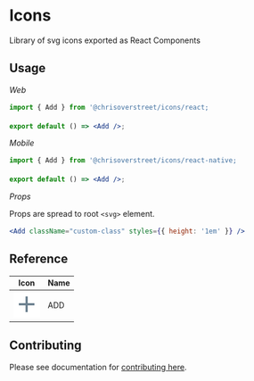 
# Icons

Library of svg icons exported as React Components

## Usage

*Web*

```jsx
import { Add } from '@chrisoverstreet/icons/react;

export default () => <Add />;
```

*Mobile*

```jsx
import { Add } from '@chrisoverstreet/icons/react-native;

export default () => <Add />;
```

*Props*

Props are spread to root `<svg>` element.

```jsx
<Add className="custom-class" styles={{ height: '1em' }} />
```

## Reference

| Icon | Name |
| :-: | - |
| ![Add.svg](https://raw.githubusercontent.com/chrisoverstreet/icons/master/src/Add.svg) | ADD || ![Alert.svg](https://raw.githubusercontent.com/chrisoverstreet/icons/master/src/Alert.svg) | ALERT || ![Appliances.svg](https://raw.githubusercontent.com/chrisoverstreet/icons/master/src/Appliances.svg) | APPLIANCES || ![ArrowLeft.svg](https://raw.githubusercontent.com/chrisoverstreet/icons/master/src/ArrowLeft.svg) | ARROWLEFT || ![ArrowRight.svg](https://raw.githubusercontent.com/chrisoverstreet/icons/master/src/ArrowRight.svg) | ARROWRIGHT || ![Assembly.svg](https://raw.githubusercontent.com/chrisoverstreet/icons/master/src/Assembly.svg) | ASSEMBLY || ![Attach.svg](https://raw.githubusercontent.com/chrisoverstreet/icons/master/src/Attach.svg) | ATTACH || ![Background.svg](https://raw.githubusercontent.com/chrisoverstreet/icons/master/src/Background.svg) | BACKGROUND || ![Camera.svg](https://raw.githubusercontent.com/chrisoverstreet/icons/master/src/Camera.svg) | CAMERA || ![CarrotDown.svg](https://raw.githubusercontent.com/chrisoverstreet/icons/master/src/CarrotDown.svg) | CARROTDOWN || ![CarrotLeft.svg](https://raw.githubusercontent.com/chrisoverstreet/icons/master/src/CarrotLeft.svg) | CARROTLEFT || ![CarrotRight.svg](https://raw.githubusercontent.com/chrisoverstreet/icons/master/src/CarrotRight.svg) | CARROTRIGHT || ![CarrotUp.svg](https://raw.githubusercontent.com/chrisoverstreet/icons/master/src/CarrotUp.svg) | CARROTUP || ![Check.svg](https://raw.githubusercontent.com/chrisoverstreet/icons/master/src/Check.svg) | CHECK || ![CheckboxEmpty.svg](https://raw.githubusercontent.com/chrisoverstreet/icons/master/src/CheckboxEmpty.svg) | CHECKBOXEMPTY || ![CheckboxHover.svg](https://raw.githubusercontent.com/chrisoverstreet/icons/master/src/CheckboxHover.svg) | CHECKBOXHOVER || ![CheckboxIndeterminate.svg](https://raw.githubusercontent.com/chrisoverstreet/icons/master/src/CheckboxIndeterminate.svg) | CHECKBOXINDETERMINATE || ![CheckboxSelected.svg](https://raw.githubusercontent.com/chrisoverstreet/icons/master/src/CheckboxSelected.svg) | CHECKBOXSELECTED || ![Clock.svg](https://raw.githubusercontent.com/chrisoverstreet/icons/master/src/Clock.svg) | CLOCK || ![Close.svg](https://raw.githubusercontent.com/chrisoverstreet/icons/master/src/Close.svg) | CLOSE || ![Completed.svg](https://raw.githubusercontent.com/chrisoverstreet/icons/master/src/Completed.svg) | COMPLETED || ![CreditCard.svg](https://raw.githubusercontent.com/chrisoverstreet/icons/master/src/CreditCard.svg) | CREDITCARD || ![Date.svg](https://raw.githubusercontent.com/chrisoverstreet/icons/master/src/Date.svg) | DATE || ![DateRange.svg](https://raw.githubusercontent.com/chrisoverstreet/icons/master/src/DateRange.svg) | DATERANGE || ![Delete.svg](https://raw.githubusercontent.com/chrisoverstreet/icons/master/src/Delete.svg) | DELETE || ![DeleteX.svg](https://raw.githubusercontent.com/chrisoverstreet/icons/master/src/DeleteX.svg) | DELETEX || ![Download.svg](https://raw.githubusercontent.com/chrisoverstreet/icons/master/src/Download.svg) | DOWNLOAD || ![Edit.svg](https://raw.githubusercontent.com/chrisoverstreet/icons/master/src/Edit.svg) | EDIT || ![Electric.svg](https://raw.githubusercontent.com/chrisoverstreet/icons/master/src/Electric.svg) | ELECTRIC || ![Email.svg](https://raw.githubusercontent.com/chrisoverstreet/icons/master/src/Email.svg) | EMAIL || ![Enroute.svg](https://raw.githubusercontent.com/chrisoverstreet/icons/master/src/Enroute.svg) | ENROUTE || ![Exterior.svg](https://raw.githubusercontent.com/chrisoverstreet/icons/master/src/Exterior.svg) | EXTERIOR || ![EyeHide.svg](https://raw.githubusercontent.com/chrisoverstreet/icons/master/src/EyeHide.svg) | EYEHIDE || ![EyeShow.svg](https://raw.githubusercontent.com/chrisoverstreet/icons/master/src/EyeShow.svg) | EYESHOW || ![Favorite.svg](https://raw.githubusercontent.com/chrisoverstreet/icons/master/src/Favorite.svg) | FAVORITE || ![Fencing.svg](https://raw.githubusercontent.com/chrisoverstreet/icons/master/src/Fencing.svg) | FENCING || ![Filter.svg](https://raw.githubusercontent.com/chrisoverstreet/icons/master/src/Filter.svg) | FILTER || ![Flag.svg](https://raw.githubusercontent.com/chrisoverstreet/icons/master/src/Flag.svg) | FLAG || ![Flooring.svg](https://raw.githubusercontent.com/chrisoverstreet/icons/master/src/Flooring.svg) | FLOORING || ![Folder.svg](https://raw.githubusercontent.com/chrisoverstreet/icons/master/src/Folder.svg) | FOLDER || ![Fullscreen.svg](https://raw.githubusercontent.com/chrisoverstreet/icons/master/src/Fullscreen.svg) | FULLSCREEN || ![GarageDoor.svg](https://raw.githubusercontent.com/chrisoverstreet/icons/master/src/GarageDoor.svg) | GARAGEDOOR || ![General.svg](https://raw.githubusercontent.com/chrisoverstreet/icons/master/src/General.svg) | GENERAL || ![Hauling.svg](https://raw.githubusercontent.com/chrisoverstreet/icons/master/src/Hauling.svg) | HAULING || ![History.svg](https://raw.githubusercontent.com/chrisoverstreet/icons/master/src/History.svg) | HISTORY || ![Hvac.svg](https://raw.githubusercontent.com/chrisoverstreet/icons/master/src/Hvac.svg) | HVAC || ![Import.svg](https://raw.githubusercontent.com/chrisoverstreet/icons/master/src/Import.svg) | IMPORT || ![InProgress.svg](https://raw.githubusercontent.com/chrisoverstreet/icons/master/src/InProgress.svg) | INPROGRESS || ![Info.svg](https://raw.githubusercontent.com/chrisoverstreet/icons/master/src/Info.svg) | INFO || ![InfoOutline.svg](https://raw.githubusercontent.com/chrisoverstreet/icons/master/src/InfoOutline.svg) | INFOOUTLINE || ![Inspection.svg](https://raw.githubusercontent.com/chrisoverstreet/icons/master/src/Inspection.svg) | INSPECTION || ![Installation.svg](https://raw.githubusercontent.com/chrisoverstreet/icons/master/src/Installation.svg) | INSTALLATION || ![Job.svg](https://raw.githubusercontent.com/chrisoverstreet/icons/master/src/Job.svg) | JOB || ![LawnCare.svg](https://raw.githubusercontent.com/chrisoverstreet/icons/master/src/LawnCare.svg) | LAWNCARE || ![Licensed.svg](https://raw.githubusercontent.com/chrisoverstreet/icons/master/src/Licensed.svg) | LICENSED || ![Link.svg](https://raw.githubusercontent.com/chrisoverstreet/icons/master/src/Link.svg) | LINK || ![List.svg](https://raw.githubusercontent.com/chrisoverstreet/icons/master/src/List.svg) | LIST || ![Location.svg](https://raw.githubusercontent.com/chrisoverstreet/icons/master/src/Location.svg) | LOCATION || ![Lock.svg](https://raw.githubusercontent.com/chrisoverstreet/icons/master/src/Lock.svg) | LOCK || ![Locksmith.svg](https://raw.githubusercontent.com/chrisoverstreet/icons/master/src/Locksmith.svg) | LOCKSMITH || ![Map.svg](https://raw.githubusercontent.com/chrisoverstreet/icons/master/src/Map.svg) | MAP || ![Menu.svg](https://raw.githubusercontent.com/chrisoverstreet/icons/master/src/Menu.svg) | MENU || ![Message.svg](https://raw.githubusercontent.com/chrisoverstreet/icons/master/src/Message.svg) | MESSAGE || ![Mic.svg](https://raw.githubusercontent.com/chrisoverstreet/icons/master/src/Mic.svg) | MIC || ![Money.svg](https://raw.githubusercontent.com/chrisoverstreet/icons/master/src/Money.svg) | MONEY || ![MoreActions.svg](https://raw.githubusercontent.com/chrisoverstreet/icons/master/src/MoreActions.svg) | MOREACTIONS || ![MultiService.svg](https://raw.githubusercontent.com/chrisoverstreet/icons/master/src/MultiService.svg) | MULTISERVICE || ![Notification.svg](https://raw.githubusercontent.com/chrisoverstreet/icons/master/src/Notification.svg) | NOTIFICATION || ![NotificationOutline.svg](https://raw.githubusercontent.com/chrisoverstreet/icons/master/src/NotificationOutline.svg) | NOTIFICATIONOUTLINE || ![Onsite.svg](https://raw.githubusercontent.com/chrisoverstreet/icons/master/src/Onsite.svg) | ONSITE || ![Painting.svg](https://raw.githubusercontent.com/chrisoverstreet/icons/master/src/Painting.svg) | PAINTING || ![Paused.svg](https://raw.githubusercontent.com/chrisoverstreet/icons/master/src/Paused.svg) | PAUSED || ![Pdf.svg](https://raw.githubusercontent.com/chrisoverstreet/icons/master/src/Pdf.svg) | PDF || ![Percent.svg](https://raw.githubusercontent.com/chrisoverstreet/icons/master/src/Percent.svg) | PERCENT || ![PestControl.svg](https://raw.githubusercontent.com/chrisoverstreet/icons/master/src/PestControl.svg) | PESTCONTROL || ![Phone.svg](https://raw.githubusercontent.com/chrisoverstreet/icons/master/src/Phone.svg) | PHONE || ![PinDrop.svg](https://raw.githubusercontent.com/chrisoverstreet/icons/master/src/PinDrop.svg) | PINDROP || ![Play.svg](https://raw.githubusercontent.com/chrisoverstreet/icons/master/src/Play.svg) | PLAY || ![Plumbing.svg](https://raw.githubusercontent.com/chrisoverstreet/icons/master/src/Plumbing.svg) | PLUMBING || ![Pool.svg](https://raw.githubusercontent.com/chrisoverstreet/icons/master/src/Pool.svg) | POOL || ![Powerwashing.svg](https://raw.githubusercontent.com/chrisoverstreet/icons/master/src/Powerwashing.svg) | POWERWASHING || ![Queued.svg](https://raw.githubusercontent.com/chrisoverstreet/icons/master/src/Queued.svg) | QUEUED || ![RadioEmpty.svg](https://raw.githubusercontent.com/chrisoverstreet/icons/master/src/RadioEmpty.svg) | RADIOEMPTY || ![RadioHover.svg](https://raw.githubusercontent.com/chrisoverstreet/icons/master/src/RadioHover.svg) | RADIOHOVER || ![RadioSelected.svg](https://raw.githubusercontent.com/chrisoverstreet/icons/master/src/RadioSelected.svg) | RADIOSELECTED || ![Receipt.svg](https://raw.githubusercontent.com/chrisoverstreet/icons/master/src/Receipt.svg) | RECEIPT || ![Remove.svg](https://raw.githubusercontent.com/chrisoverstreet/icons/master/src/Remove.svg) | REMOVE || ![Restoration.svg](https://raw.githubusercontent.com/chrisoverstreet/icons/master/src/Restoration.svg) | RESTORATION || ![Roofing.svg](https://raw.githubusercontent.com/chrisoverstreet/icons/master/src/Roofing.svg) | ROOFING || ![Search.svg](https://raw.githubusercontent.com/chrisoverstreet/icons/master/src/Search.svg) | SEARCH || ![Settings.svg](https://raw.githubusercontent.com/chrisoverstreet/icons/master/src/Settings.svg) | SETTINGS || ![Share.svg](https://raw.githubusercontent.com/chrisoverstreet/icons/master/src/Share.svg) | SHARE || ![Shield.svg](https://raw.githubusercontent.com/chrisoverstreet/icons/master/src/Shield.svg) | SHIELD || ![SmartHome.svg](https://raw.githubusercontent.com/chrisoverstreet/icons/master/src/SmartHome.svg) | SMARTHOME || ![SmartHomeLights.svg](https://raw.githubusercontent.com/chrisoverstreet/icons/master/src/SmartHomeLights.svg) | SMARTHOMELIGHTS || ![SmartHomeLock.svg](https://raw.githubusercontent.com/chrisoverstreet/icons/master/src/SmartHomeLock.svg) | SMARTHOMELOCK || ![SmartHomePlugs.svg](https://raw.githubusercontent.com/chrisoverstreet/icons/master/src/SmartHomePlugs.svg) | SMARTHOMEPLUGS || ![SmartHomeSecurity.svg](https://raw.githubusercontent.com/chrisoverstreet/icons/master/src/SmartHomeSecurity.svg) | SMARTHOMESECURITY || ![SmartHomeSensor.svg](https://raw.githubusercontent.com/chrisoverstreet/icons/master/src/SmartHomeSensor.svg) | SMARTHOMESENSOR || ![SmartHomeThermostat.svg](https://raw.githubusercontent.com/chrisoverstreet/icons/master/src/SmartHomeThermostat.svg) | SMARTHOMETHERMOSTAT || ![SnowRemoval.svg](https://raw.githubusercontent.com/chrisoverstreet/icons/master/src/SnowRemoval.svg) | SNOWREMOVAL || ![SortDown.svg](https://raw.githubusercontent.com/chrisoverstreet/icons/master/src/SortDown.svg) | SORTDOWN || ![SortUp.svg](https://raw.githubusercontent.com/chrisoverstreet/icons/master/src/SortUp.svg) | SORTUP || ![SortUpDown.svg](https://raw.githubusercontent.com/chrisoverstreet/icons/master/src/SortUpDown.svg) | SORTUPDOWN || ![Split.svg](https://raw.githubusercontent.com/chrisoverstreet/icons/master/src/Split.svg) | SPLIT || ![Star.svg](https://raw.githubusercontent.com/chrisoverstreet/icons/master/src/Star.svg) | STAR || ![Suspend.svg](https://raw.githubusercontent.com/chrisoverstreet/icons/master/src/Suspend.svg) | SUSPEND || ![Sync.svg](https://raw.githubusercontent.com/chrisoverstreet/icons/master/src/Sync.svg) | SYNC || ![TrendingDown.svg](https://raw.githubusercontent.com/chrisoverstreet/icons/master/src/TrendingDown.svg) | TRENDINGDOWN || ![TrendingFlat.svg](https://raw.githubusercontent.com/chrisoverstreet/icons/master/src/TrendingFlat.svg) | TRENDINGFLAT || ![TrendingUp.svg](https://raw.githubusercontent.com/chrisoverstreet/icons/master/src/TrendingUp.svg) | TRENDINGUP || ![User.svg](https://raw.githubusercontent.com/chrisoverstreet/icons/master/src/User.svg) | USER || ![Veteran.svg](https://raw.githubusercontent.com/chrisoverstreet/icons/master/src/Veteran.svg) | VETERAN || ![Video.svg](https://raw.githubusercontent.com/chrisoverstreet/icons/master/src/Video.svg) | VIDEO || ![Workbench.svg](https://raw.githubusercontent.com/chrisoverstreet/icons/master/src/Workbench.svg) | WORKBENCH |

## Contributing

Please see documentation for [contributing here](./CONTRIBUTING.md).
